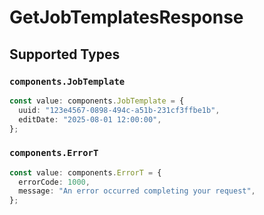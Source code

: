 # GetJobTemplatesResponse


## Supported Types

### `components.JobTemplate`

```typescript
const value: components.JobTemplate = {
  uuid: "123e4567-0898-494c-a51b-231cf3ffbe1b",
  editDate: "2025-08-01 12:00:00",
};
```

### `components.ErrorT`

```typescript
const value: components.ErrorT = {
  errorCode: 1000,
  message: "An error occurred completing your request",
};
```

